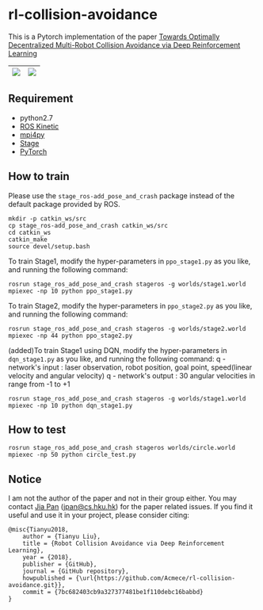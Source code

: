 # rl-collision-avoidance

This is a Pytorch implementation of the paper [Towards Optimally Decentralized Multi-Robot Collision Avoidance via Deep Reinforcement Learning](https://arxiv.org/abs/1709.10082)

![](./doc/stage2.gif)  |  ![](./doc/circle_test.gif)
:-------------------------:|:-------------------------:

## Requirement

- python2.7
- [ROS Kinetic](http://wiki.ros.org/kinetic)
- [mpi4py](https://mpi4py.readthedocs.io/en/stable/)
- [Stage](http://rtv.github.io/Stage/)
- [PyTorch](http://pytorch.org/)


## How to train
Please use the `stage_ros-add_pose_and_crash` package instead of the default package provided by ROS.
```
mkdir -p catkin_ws/src
cp stage_ros-add_pose_and_crash catkin_ws/src
cd catkin_ws
catkin_make
source devel/setup.bash
```

To train Stage1, modify the hyper-parameters in `ppo_stage1.py` as you like, and running the following command:
```
rosrun stage_ros_add_pose_and_crash stageros -g worlds/stage1.world
mpiexec -np 10 python ppo_stage1.py
```
To train Stage2, modify the hyper-parameters in `ppo_stage2.py` as you like, and running the following command:
```
rosrun stage_ros_add_pose_and_crash stageros -g worlds/stage2.world
mpiexec -np 44 python ppo_stage2.py
```
(added)To train Stage1 using DQN, modify the hyper-parameters in `dqn_stage1.py` as you like, and running the following command:
q - network's input : laser observation, robot position, goal point, speed(linear velocity and angular velocity)
q - network's output : 30 angular velocities in range from -1 to +1
```
rosrun stage_ros_add_pose_and_crash stageros -g worlds/stage1.world
mpiexec -np 10 python dqn_stage1.py
```
## How to test

```
rosrun stage_ros_add_pose_and_crash stageros worlds/circle.world
mpiexec -np 50 python circle_test.py
```

## Notice
I am not the author of the paper and not in their group either. You may contact [Jia Pan](https://sites.google.com/site/panjia/) (jpan@cs.hku.hk) for the paper related issues. 
If you find it useful and use it in your project, please consider citing:
```
@misc{Tianyu2018,
	author = {Tianyu Liu},
	title = {Robot Collision Avoidance via Deep Reinforcement Learning},
	year = {2018},
	publisher = {GitHub},
	journal = {GitHub repository},
	howpublished = {\url{https://github.com/Acmece/rl-collision-avoidance.git}},
	commit = {7bc682403cb9a327377481be1f110debc16babbd}
}
```
